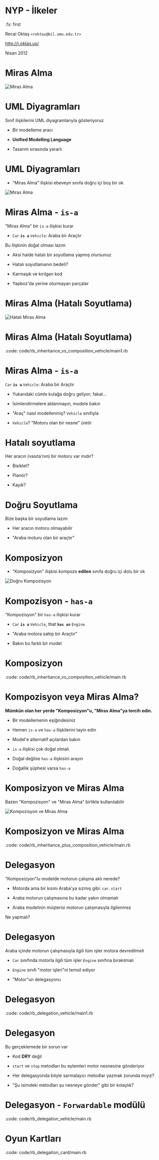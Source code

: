 #   NYP - İlkeler

.fx: first

Recai Oktaş `<roktas@bil.omu.edu.tr>`

http://r.oktas.us/

Nisan 2012

#   Miras Alma

![Miras Alma](media/uml-inheritance.png)

#   UML Diyagramları

Sınıf ilişkilerini UML diyagramlarıyla gösteriyoruz

-   Bir modelleme aracı

-   **Unified Modelling Language**

-   Tasarım sırasında yararlı

#   UML Diyagramları

-   "Miras Alma" ilişkisi ebeveyn sınıfa doğru içi boş bir ok

![Miras Alma](media/uml-inheritance.png)

#   Miras Alma - `is-a`

"Miras Alma" bir `is-a` ilişkisi kurar

-   `Car` **`is a`** `Vehicle`: Araba bir Araçtır

Bu ilişkinin doğal olması lazım

-   Aksi halde hatalı bir soyutlama yapmış olursunuz

-   Hatalı soyutlamanın bedeli?

-   Karmaşık ve kırılgan kod

-   Yapboz'da yerine oturmayan parçalar

#   Miras Alma (Hatalı Soyutlama)

![Hatalı Miras Alma](media/uml-inheritance-notok.png)

#   Miras Alma (Hatalı Soyutlama)

.code: code/rb_inheritance_vs_composition_vehicle/main1.rb

#   Miras Alma - `is-a`

`Car` **`is a`** `Vehicle`: Araba bir Araçtır

-   Yukarıdaki cümle kulağa doğru geliyor; fakat...

-   İsimlendirmelere aldanmayın, modele bakın

-   "Araç" nasıl modellenmiş? `Vehicle` sınıfıyla

-   `Vehicle`?  "Motoru olan bir nesne" üretir

#   Hatalı soyutlama

Her aracın (vasıta'nın) bir motoru var mıdır?

-   Bisiklet?

-   Planör?

-   Kayık?

#   Doğru Soyutlama

Bize başka bir soyutlama lazım

-   Her aracın motoru olmayabilir

-   "Araba moturu olan bir araçtır"

#   Komposizyon

-   "Komposizyon" ilişkisi kompoze **edilen** sınıfa doğru içi dolu bir ok

![Doğru Kompozisyon](media/uml-composition.png)

#   Kompozisyon - `has-a`

"Kompozisyon" bir `has-a` ilişkisi kurar

-   `Car` **`is a`** `Vehicle`, that **`has an`** `Engine`

-   "Araba motora sahip bir Araçtır"

-   Bakın bu farklı bir model

#   Komposizyon

.code: code/rb_inheritance_vs_composition_vehicle/main.rb

#   Kompozisyon veya Miras Alma?

**Mümkün olan her yerde "Komposizyon"u, "Miras Alma"ya tercih edin.**

-   Bir modellemenin eşiğindesiniz

-   Hemen `is-a` ve `has-a` ilişkilerini tayin edin

-   Model'e alternatif açılardan bakın

-   `is-a` ilişkisi çok doğal olmalı

-   Doğal değilse `has-a` ilişkisini arayın

-   Doğallık şüphesi varsa `has-a`

#   Komposizyon ve Miras Alma

Bazen "Kompozisyon" ve "Miras Alma" birlikte kullanılabilir

![Kompozisyon ve Miras Alma](media/uml-composition+inheritance.png)

#   Komposizyon ve Miras Alma

.code: code/rb_inheritance_plus_composition_vehicle/main.rb

#   Delegasyon

"Komposizyon"lu modelde motorun çalışma aklı nerede?

-   Motorda ama bir kısmı Araba'ya sızmış gibi: `car.start`

-   Araba motorun çalışmasına bu kadar yakın olmamalı

-   Araba modelinin müşterisi motorun çalışmasıyla ilgilenmez

Ne yapmalı?

#   Delegasyon

Araba içinde motorun çalışmasıyla ilgili tüm işler motora devredilmeli

-   `Car` sınıfında motorla ilgili tüm işler `Engine` sınıfına bırakılmalı

-   `Engine` sınıfı "motor işleri"ni temsil ediyor

-   "Motor"un delegasyonu

#   Delegasyon

.code: code/rb_delegation_vehicle/main1.rb

#   Delegasyon

Bu gerçeklemede bir sorun var

-   Kod **DRY** değil

-   `start` ve `stop` metodları bu eylemleri motor nesnesine gönderiyor

-   Her delegasyonda böyle sarmalayıcı metodlar yazmak zorunda mıyız?

-   "Şu isimdeki metodları şu nesneye gönder" gibi bir kolaylık?

#   Delegasyon - `Forwardable` modülü

.code: code/rb_delegation_vehicle/main.rb

#   Oyun Kartları

.code: code/rb_delegation_card/main.rb

